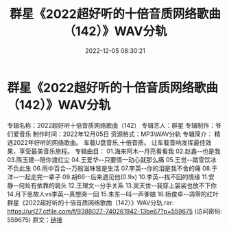 ﻿---
title: 群星《2022超好听的十倍音质网络歌曲（142）》WAV分轨
date: 2022-12-05 08:30:21
categories: WAV车载音乐、镜像
tags: 华语中文
---
# 群星《2022超好听的十倍音质网络歌曲（142）》WAV分轨

专辑名称：2022超好听十倍音质网络歌曲（142）
专辑艺人：群星
专辑制作：爷们爱音乐
制作时间：2022年12月05日
资源格式：MP3\WAV分轨
专辑简介：
精选2022年好听的网络歌曲。
车载U盘音乐,十倍音质。
让车载音响发挥最佳效果，享受最美音乐旅程。
专辑曲目：
01.海来阿木--月亮看看我
02.赵鑫--也是我
03.陈玉建--陪你渡红尘
04.王爱华--只要情一动心就那么痛
05.王觉--踏雪饮冰 不负此生
06.雨中百合--万般滋味皆是生活
07.李英--你的泪是我不舍的痛
08.于洋--一起走完一辈子
09.胡66--后来遇见他(0.9x)
10.李英--找不回的情缘
11.安静--何处有依靠的肩头
12.王理文--分手关系
13.吴天世--我穿上袈裟也放不下你
14.月下思故人vs李英--真想哭一回
15.朱东--叫一声爹娘
16.杨俊卓--凋零的红叶
群星《2022超好听的十倍音质网络歌曲（142）》WAV分轨.rar:
https://url27.ctfile.com/f/9388027-740261942-13be67?p=559675
(访问密码: 559675)
原文：[链接](https://blog.sina.com.cn/s/blog_1647c7e76010310ge.html)